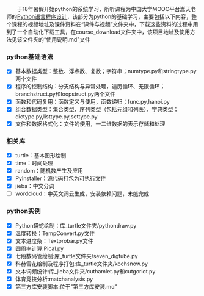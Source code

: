 　　于18年暑假开始python的系统学习，所听课程为中国大学MOOC平台嵩天老师的[Python语言程序设计](https://www.icourse163.org/course/BIT-268001)，该部分为python的基础学习，主要包括以下内容，整个课程的视频地址及课件资料在“课件与视频”文件夹中，下载这些资料的过程中用到了一个自动化下载工具，在course_download文件夹中，该项目地址及使用方法见该文件夹的“使用说明.md"文件

### python基础语法

- [x] 基本数据类型：整数、浮点数、复数；字符串；numtype.py和stringtype.py两个文件
- [x] 程序的控制结构：分支结构与异常处理，遍历循环、无限循环；branchstruct.py和loopstruct.py两个文件
- [x] 函数和代码复用：函数定义与使用，函数递归；func.py,hanoi.py
- [x] 组合数据类型：集合类型，序列类型（包括元组和列表），字典类型；dictype.py,listtype.py,settype.py
- [x] 文件和数据格式化：文件的使用，一二维数据的表示存储和处理

### 相关库

- [x] turtle：基本图形绘制
- [x] time：时间处理
- [x] random：随机数产生及应用
- [x] PyInstaller：源代码打包为可执行文件
- [x] jieba：中文分词
- [ ] wordcloud：中英文词云生成，安装依赖问题，未能完成

### python实例

- [x] Python蟒蛇绘制：库_turtle文件夹/pythondraw.py
- [x] 温度转换：TempConvert.py文件
- [x] 文本进度条：Textprobar.py文件
- [x] 圆周率计算:Pical.py
- [x] 七段数码管绘制:库_turtle文件夹/seven_digtube.py
- [x] 科赫雪花绘制及程序打包:库_turtle文件夹/kochsnow.py
- [x] 文本词频统计:库_jieba文件夹/cuthamlet.py和cutgoriot.py
- [x] 体育竞技分析:matchanalysis.py
- [x] 第三方库安装脚本:位于"第三方库安装.md"
